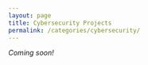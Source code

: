 ```yaml
---
layout: page
title: Cybersecurity Projects
permalink: /categories/cybersecurity/
---
```


_Coming soon!_
